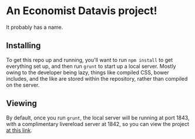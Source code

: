 # An Economist Datavis project!

It probably has a name.

## Installing

To get this repo up and running, you'll want to run `npm install` to get everything set up, and then run `grunt` to start up a local server. Mostly owing to the developer being lazy, things like compiled CSS, bower includes, and the like are stored within the repository, rather than compiled on the server.

## Viewing

By default, once you run `grunt`, the local server will be running at port 1843, with a complimentary livereload server at 1842, so you can view the project [at this link](http://localhost:1843).
